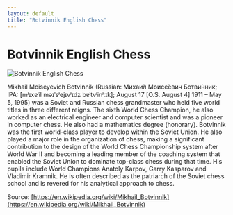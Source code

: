 ```yaml
---
layout: default
title: "Botvinnik English Chess"
---
```


# Botvinnik English Chess

![Botvinnik English Chess](https://www.thechesswebsite.com/wp-content/uploads/2024/03/1-botvinnikmp4-e1718391084902.webp)

Mikhail Moiseyevich Botvinnik (Russian: Михаи́л Моисе́евич Ботви́нник; IPA: [mʲɪxɐˈil məɪˈsʲejɪvʲɪdʑ bɐˈtvʲinʲːɪk];  August 17 [O.S. August 4] 1911 – May 5, 1995) was a Soviet and Russian chess grandmaster who held five world titles in three different reigns. The sixth World Chess Champion, he also worked as an electrical engineer and computer scientist and was a pioneer in computer chess. He also had a mathematics degree (honorary).
Botvinnik was the first world-class player to develop within the Soviet Union. He also played a major role in the organization of chess, making a significant contribution to the design of the World Chess Championship system after World War II and becoming a leading member of the coaching system that enabled the Soviet Union to dominate top-class chess during that time. His pupils include World Champions Anatoly Karpov, Garry Kasparov and Vladimir Kramnik. He is often described as the patriarch of the Soviet chess school and is revered for his analytical approach to chess.

Source: [https://en.wikipedia.org/wiki/Mikhail_Botvinnik](https://en.wikipedia.org/wiki/Mikhail_Botvinnik)
